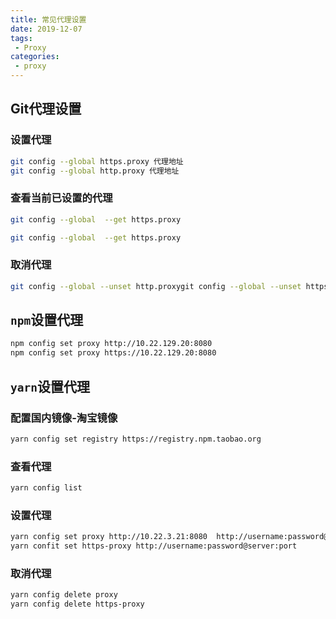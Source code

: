 ```yaml
---
title: 常见代理设置
date: 2019-12-07
tags:
 - Proxy
categories:
 - proxy
---
```


## Git代理设置

### 设置代理

```sh
git config --global https.proxy 代理地址
git config --global http.proxy 代理地址
```

### 查看当前已设置的代理

```sh
git config --global  --get https.proxy

git config --global  --get https.proxy
```

### 取消代理

```sh
git config --global --unset http.proxygit config --global --unset https.proxy
```

##  `npm`设置代理

```sh
npm config set proxy http://10.22.129.20:8080
npm config set proxy https://10.22.129.20:8080
```

## `yarn`设置代理

### 配置国内镜像-淘宝镜像

```sh
yarn config set registry https://registry.npm.taobao.org
```

### 查看代理

```sh
yarn config list
```

### 设置代理

```sh
yarn config set proxy http://10.22.3.21:8080  http://username:password@server:port
yarn confit set https-proxy http://username:password@server:port
```

### 取消代理

```sh
yarn config delete proxy
yarn config delete https-proxy
```








